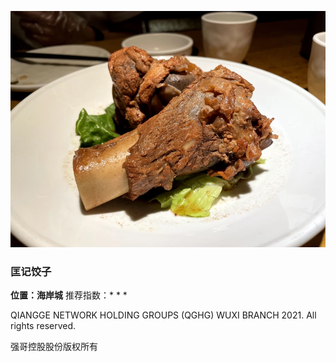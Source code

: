 ![匡记饺子](https://raw.githubusercontent.com/woweric/eric-select/gh-pages/img/kjjz.webp)

### 匡记饺子
**位置：海岸城** 
推荐指数：\* \* \*




QIANGGE NETWORK HOLDING GROUPS (QGHG) WUXI BRANCH 2021. All rights reserved.

强哥控股股份版权所有
